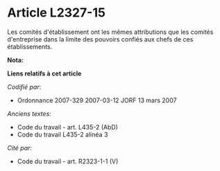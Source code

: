 # Article L2327-15

Les comités d'établissement ont les mêmes attributions que les comités d'entreprise dans la limite des pouvoirs confiés aux
chefs de ces établissements.

**Nota:**



**Liens relatifs à cet article**

_Codifié par_:

  - Ordonnance 2007-329 2007-03-12 JORF 13 mars 2007

_Anciens textes_:

  - Code du travail - art. L435-2 (AbD)
  - Code du travail L435-2 alinéa 3

_Cité par_:

  - Code du travail - art. R2323-1-1 (V)
